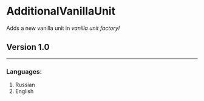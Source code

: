 # AdditionalVanillaUnit
Adds a new vanilla unit in *vanilla unit factory!*
## Version 1.0
----
### Languages: 
1. Russian
2. English
